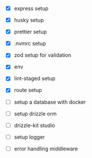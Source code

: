-   [x] express setup
-   [x] husky setup
-   [x] prettier setup
-   [x] .nvmrc setup
-   [x] zod setup for validation
-   [x] env
-   [x] lint-staged setup
-   [x] route setup

-   [ ] setup a database with docker
-   [ ] setup drizzle orm
-   [ ] drizzle-kit studio
-   [ ] setup logger
-   [ ] error handling middleware
